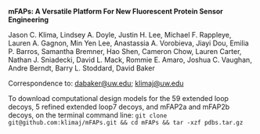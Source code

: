 <b>mFAPs: A Versatile Platform For New Fluorescent Protein Sensor Engineering</b>

Jason C. Klima, Lindsey A. Doyle, Justin H. Lee, Michael F. Rappleye, Lauren A. Gagnon, Min Yen Lee, Anastassia A. Vorobieva, Jiayi Dou, Emilia P. Barros, Samantha Bremner, Hao Shen, Cameron Chow, Lauren Carter, Nathan J. Sniadecki, David L. Mack, Rommie E. Amaro, Joshua C. Vaughan, Andre Berndt, Barry L. Stoddard, David Baker

Correspondence to: dabaker@uw.edu; klimaj@uw.edu

To download computational design models for the 59 extended loop decoys, 5 refined extended loop7 decoys, and mFAP2a and mFAP2b decoys, on the terminal command line: `git clone git@github.com:klimaj/mFAPs.git && cd mFAPs && tar -xzf pdbs.tar.gz`

